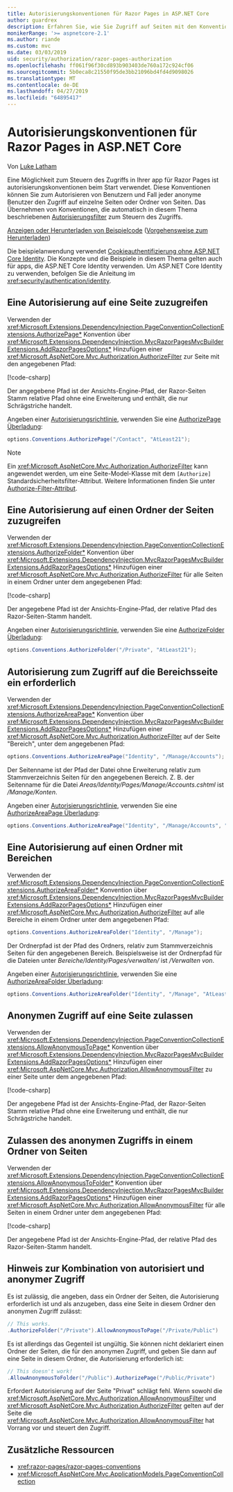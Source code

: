```yaml
---
title: Autorisierungskonventionen für Razor Pages in ASP.NET Core
author: guardrex
description: Erfahren Sie, wie Sie Zugriff auf Seiten mit den Konventionen steuern, die Autorisierung von Benutzern und Fall jeder anonyme Benutzer den Zugriff auf Seiten oder Ordner von Seiten.
monikerRange: '>= aspnetcore-2.1'
ms.author: riande
ms.custom: mvc
ms.date: 03/03/2019
uid: security/authorization/razor-pages-authorization
ms.openlocfilehash: ff061f96f30cd893b903403de760a172c924cf06
ms.sourcegitcommit: 5b0eca8c21550f95de3bb21096bd4fd4d9098026
ms.translationtype: MT
ms.contentlocale: de-DE
ms.lasthandoff: 04/27/2019
ms.locfileid: "64895417"
---
```

# <a name="razor-pages-authorization-conventions-in-aspnet-core"></a>Autorisierungskonventionen für Razor Pages in ASP.NET Core

Von [Luke Latham](https://github.com/guardrex)

Eine Möglichkeit zum Steuern des Zugriffs in Ihrer app für Razor Pages ist autorisierungskonventionen beim Start verwendet. Diese Konventionen können Sie zum Autorisieren von Benutzern und Fall jeder anonyme Benutzer den Zugriff auf einzelne Seiten oder Ordner von Seiten. Das Übernehmen von Konventionen, die automatisch in diesem Thema beschriebenen [Autorisierungsfilter](xref:mvc/controllers/filters#authorization-filters) zum Steuern des Zugriffs.

[Anzeigen oder Herunterladen von Beispielcode](https://github.com/aspnet/AspNetCore.Docs/tree/master/aspnetcore/security/authorization/razor-pages-authorization/samples) ([Vorgehensweise zum Herunterladen](xref:index#how-to-download-a-sample))

Die beispielanwendung verwendet [Cookieauthentifizierung ohne ASP.NET Core Identity](xref:security/authentication/cookie). Die Konzepte und die Beispiele in diesem Thema gelten auch für apps, die ASP.NET Core Identity verwenden. Um ASP.NET Core Identity zu verwenden, befolgen Sie die Anleitung im <xref:security/authentication/identity>.

## <a name="require-authorization-to-access-a-page"></a>Eine Autorisierung auf eine Seite zuzugreifen

Verwenden der <xref:Microsoft.Extensions.DependencyInjection.PageConventionCollectionExtensions.AuthorizePage*> Konvention über <xref:Microsoft.Extensions.DependencyInjection.MvcRazorPagesMvcBuilderExtensions.AddRazorPagesOptions*> Hinzufügen einer <xref:Microsoft.AspNetCore.Mvc.Authorization.AuthorizeFilter> zur Seite mit den angegebenen Pfad:

[!code-csharp[](razor-pages-authorization/samples/2.x/AuthorizationSample/Startup.cs?name=snippet1&highlight=2,4)]

Der angegebene Pfad ist der Ansichts-Engine-Pfad, der Razor-Seiten Stamm relative Pfad ohne eine Erweiterung und enthält, die nur Schrägstriche handelt.

Angeben einer [Autorisierungsrichtlinie](xref:security/authorization/policies), verwenden Sie eine [AuthorizePage Überladung](xref:Microsoft.Extensions.DependencyInjection.PageConventionCollectionExtensions.AuthorizePage*):

```csharp
options.Conventions.AuthorizePage("/Contact", "AtLeast21");
```

> [!NOTE]
> Ein <xref:Microsoft.AspNetCore.Mvc.Authorization.AuthorizeFilter> kann angewendet werden, um eine Seite-Model-Klasse mit dem `[Authorize]` Standardsicherheitsfilter-Attribut. Weitere Informationen finden Sie unter [Authorize-Filter-Attribut](xref:razor-pages/filter#authorize-filter-attribute).

## <a name="require-authorization-to-access-a-folder-of-pages"></a>Eine Autorisierung auf einen Ordner der Seiten zuzugreifen

Verwenden der <xref:Microsoft.Extensions.DependencyInjection.PageConventionCollectionExtensions.AuthorizeFolder*> Konvention über <xref:Microsoft.Extensions.DependencyInjection.MvcRazorPagesMvcBuilderExtensions.AddRazorPagesOptions*> Hinzufügen einer <xref:Microsoft.AspNetCore.Mvc.Authorization.AuthorizeFilter> für alle Seiten in einem Ordner unter dem angegebenen Pfad:

[!code-csharp[](razor-pages-authorization/samples/2.x/AuthorizationSample/Startup.cs?name=snippet1&highlight=2,5)]

Der angegebene Pfad ist der Ansichts-Engine-Pfad, der relative Pfad des Razor-Seiten-Stamm handelt.

Angeben einer [Autorisierungsrichtlinie](xref:security/authorization/policies), verwenden Sie eine [AuthorizeFolder Überladung](xref:Microsoft.Extensions.DependencyInjection.PageConventionCollectionExtensions.AuthorizeFolder*):

```csharp
options.Conventions.AuthorizeFolder("/Private", "AtLeast21");
```

## <a name="require-authorization-to-access-an-area-page"></a>Autorisierung zum Zugriff auf die Bereichsseite ein erforderlich

Verwenden der <xref:Microsoft.Extensions.DependencyInjection.PageConventionCollectionExtensions.AuthorizeAreaPage*> Konvention über <xref:Microsoft.Extensions.DependencyInjection.MvcRazorPagesMvcBuilderExtensions.AddRazorPagesOptions*> Hinzufügen einer <xref:Microsoft.AspNetCore.Mvc.Authorization.AuthorizeFilter> auf der Seite "Bereich", unter dem angegebenen Pfad:

```csharp
options.Conventions.AuthorizeAreaPage("Identity", "/Manage/Accounts");
```

Der Seitenname ist der Pfad der Datei ohne Erweiterung relativ zum Stammverzeichnis Seiten für den angegebenen Bereich. Z. B. der Seitenname für die Datei *Areas/Identity/Pages/Manage/Accounts.cshtml* ist */Manage/Konten*.

Angeben einer [Autorisierungsrichtlinie](xref:security/authorization/policies), verwenden Sie eine [AuthorizeAreaPage Überladung](xref:Microsoft.Extensions.DependencyInjection.PageConventionCollectionExtensions.AuthorizeAreaPage*):

```csharp
options.Conventions.AuthorizeAreaPage("Identity", "/Manage/Accounts", "AtLeast21");
```

## <a name="require-authorization-to-access-a-folder-of-areas"></a>Eine Autorisierung auf einen Ordner mit Bereichen

Verwenden der <xref:Microsoft.Extensions.DependencyInjection.PageConventionCollectionExtensions.AuthorizeAreaFolder*> Konvention über <xref:Microsoft.Extensions.DependencyInjection.MvcRazorPagesMvcBuilderExtensions.AddRazorPagesOptions*> Hinzufügen einer <xref:Microsoft.AspNetCore.Mvc.Authorization.AuthorizeFilter> auf alle Bereiche in einem Ordner unter dem angegebenen Pfad:

```csharp
options.Conventions.AuthorizeAreaFolder("Identity", "/Manage");
```

Der Ordnerpfad ist der Pfad des Ordners, relativ zum Stammverzeichnis Seiten für den angegebenen Bereich. Beispielsweise ist der Ordnerpfad für die Dateien unter *Bereiche/Identity/Pages/verwalten/* ist */Verwalten von*.

Angeben einer [Autorisierungsrichtlinie](xref:security/authorization/policies), verwenden Sie eine [AuthorizeAreaFolder Überladung](xref:Microsoft.Extensions.DependencyInjection.PageConventionCollectionExtensions.AuthorizeAreaFolder*):

```csharp
options.Conventions.AuthorizeAreaFolder("Identity", "/Manage", "AtLeast21");
```

## <a name="allow-anonymous-access-to-a-page"></a>Anonymen Zugriff auf eine Seite zulassen

Verwenden der <xref:Microsoft.Extensions.DependencyInjection.PageConventionCollectionExtensions.AllowAnonymousToPage*> Konvention über <xref:Microsoft.Extensions.DependencyInjection.MvcRazorPagesMvcBuilderExtensions.AddRazorPagesOptions*> Hinzufügen einer <xref:Microsoft.AspNetCore.Mvc.Authorization.AllowAnonymousFilter> zu einer Seite unter dem angegebenen Pfad:

[!code-csharp[](razor-pages-authorization/samples/2.x/AuthorizationSample/Startup.cs?name=snippet1&highlight=2,6)]

Der angegebene Pfad ist der Ansichts-Engine-Pfad, der Razor-Seiten Stamm relative Pfad ohne eine Erweiterung und enthält, die nur Schrägstriche handelt.

## <a name="allow-anonymous-access-to-a-folder-of-pages"></a>Zulassen des anonymen Zugriffs in einem Ordner von Seiten

Verwenden der <xref:Microsoft.Extensions.DependencyInjection.PageConventionCollectionExtensions.AllowAnonymousToFolder*> Konvention über <xref:Microsoft.Extensions.DependencyInjection.MvcRazorPagesMvcBuilderExtensions.AddRazorPagesOptions*> Hinzufügen einer <xref:Microsoft.AspNetCore.Mvc.Authorization.AllowAnonymousFilter> für alle Seiten in einem Ordner unter dem angegebenen Pfad:

[!code-csharp[](razor-pages-authorization/samples/2.x/AuthorizationSample/Startup.cs?name=snippet1&highlight=2,7)]

Der angegebene Pfad ist der Ansichts-Engine-Pfad, der relative Pfad des Razor-Seiten-Stamm handelt.

## <a name="note-on-combining-authorized-and-anonymous-access"></a>Hinweis zur Kombination von autorisiert und anonymer Zugriff

Es ist zulässig, die angeben, dass ein Ordner der Seiten, die Autorisierung erforderlich ist und als anzugeben, dass eine Seite in diesem Ordner den anonymen Zugriff zulässt:

```csharp
// This works.
.AuthorizeFolder("/Private").AllowAnonymousToPage("/Private/Public")
```

Es ist allerdings das Gegenteil ist ungültig. Sie können nicht deklariert einen Ordner der Seiten, die für den anonymen Zugriff, und geben Sie dann auf eine Seite in diesem Ordner, die Autorisierung erforderlich ist:

```csharp
// This doesn't work!
.AllowAnonymousToFolder("/Public").AuthorizePage("/Public/Private")
```

Erfordert Autorisierung auf der Seite "Privat" schlägt fehl. Wenn sowohl die <xref:Microsoft.AspNetCore.Mvc.Authorization.AllowAnonymousFilter> und <xref:Microsoft.AspNetCore.Mvc.Authorization.AuthorizeFilter> gelten auf der Seite die <xref:Microsoft.AspNetCore.Mvc.Authorization.AllowAnonymousFilter> hat Vorrang vor und steuert den Zugriff.

## <a name="additional-resources"></a>Zusätzliche Ressourcen

* <xref:razor-pages/razor-pages-conventions>
* <xref:Microsoft.AspNetCore.Mvc.ApplicationModels.PageConventionCollection>
